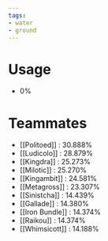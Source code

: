 ```yaml
---
tags:
- water
- ground
---
```

# Usage
- 0%
# Teammates
- [[Politoed]] : 30.888%
- [[Ludicolo]] : 28.879%
- [[Kingdra]] : 25.273%
- [[Milotic]] : 25.270%
- [[Kingambit]] : 24.581%
- [[Metagross]] : 23.307%
- [[Sinistcha]] : 14.439%
- [[Gallade]] : 14.380%
- [[Iron Bundle]] : 14.374%
- [[Raikou]] : 14.374%
- [[Whimsicott]] : 14.188%